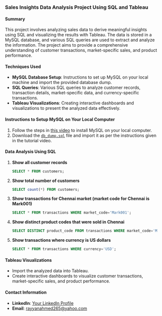 ### Sales Insights Data Analysis Project Using SQL and Tableau

#### Summary
This project involves analyzing sales data to derive meaningful insights using SQL and visualizing the results with Tableau. The data is stored in a MySQL database, and various SQL queries are used to extract and analyze the information. The project aims to provide a comprehensive understanding of customer transactions, market-specific sales, and product performance.

#### Techniques Used
- **MySQL Database Setup**: Instructions to set up MySQL on your local machine and import the provided database dump.
- **SQL Queries**: Various SQL queries to analyze customer records, transaction details, market-specific data, and currency-specific transactions.
- **Tableau Visualizations**: Creating interactive dashboards and visualizations to present the analyzed data effectively.

#### Instructions to Setup MySQL on Your Local Computer
1. Follow the steps in [this video](https://www.youtube.com/watch?v=WuBcTJnIuzo) to install MySQL on your local computer.
2. Download the [`db_dump.sql`](command:_github.copilot.openRelativePath?%5B%7B%22scheme%22%3A%22file%22%2C%22authority%22%3A%22%22%2C%22path%22%3A%22%2Fr%3A%2Fproject%2Fpower%20bi%2F2_SalesInsightsTableau%2Fdb_dump.sql%22%2C%22query%22%3A%22%22%2C%22fragment%22%3A%22%22%7D%5D "r:\project\power bi\2_SalesInsightsTableau\db_dump.sql") file and import it as per the instructions given in the tutorial video.

#### Data Analysis Using SQL
1. **Show all customer records**
    ```sql
    SELECT * FROM customers;
    ```

2. **Show total number of customers**
    ```sql
    SELECT count(*) FROM customers;
    ```

3. **Show transactions for Chennai market (market code for Chennai is Mark001)**
    ```sql
    SELECT * FROM transactions WHERE market_code='Mark001';
    ```

4. **Show distinct product codes that were sold in Chennai**
    ```sql
    SELECT DISTINCT product_code FROM transactions WHERE market_code='Mark001';
    ```

5. **Show transactions where currency is US dollars**
    ```sql
    SELECT * FROM transactions WHERE currency='USD';
    ```

#### Tableau Visualizations
- Import the analyzed data into Tableau.
- Create interactive dashboards to visualize customer transactions, market-specific sales, and product performance.

#### Contact Information
- **LinkedIn**: [Your LinkedIn Profile](https://www.linkedin.com/in/rayyan-ahmed9477/)
- **Email**: rayyanahmed265@yahoo.com